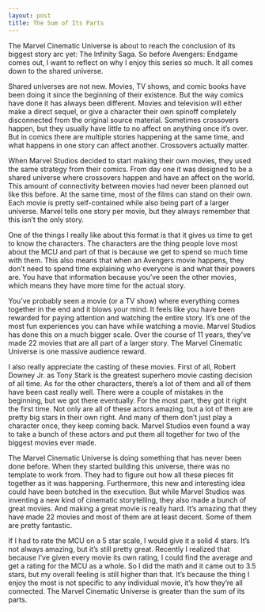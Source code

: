 ```yaml
---
layout: post
title: The Sum of Its Parts
---
```


The Marvel Cinematic Universe is about to reach the conclusion of its biggest story arc yet: The Infinity Saga. So before Avengers: Endgame comes out, I want to reflect on why I enjoy this series so much. It all comes down to the shared universe.

Shared universes are not new. Movies, TV shows, and comic books have been doing it since the beginning of their existence. But the way comics have done it has always been different. Movies and television will either make a direct sequel, or give a character their own spinoff completely disconnected from the original source material. Sometimes crossovers happen, but they usually have little to no affect on anything once it’s over. But in comics there are multiple stories happening at the same time, and what happens in one story can affect another. Crossovers actually matter.

When Marvel Studios decided to start making their own movies, they used the same strategy from their comics. From day one it was designed to be a shared universe where crossovers happen and have an affect on the world. This amount of connectivity between movies had never been planned out like this before. At the same time, most of the films can stand on their own. Each movie is pretty self-contained while also being part of a larger universe. Marvel tells one story per movie, but they always remember that this isn’t the only story.

One of the things I really like about this format is that it gives us time to get to know the characters. The characters are the thing people love most about the MCU and part of that is because we get to spend so much time with them. This also means that when an Avengers movie happens, they don’t need to spend time explaining who everyone is and what their powers are. You have that information because you’ve seen the other movies, which means they have more time for the actual story.

You’ve probably seen a movie (or a TV show) where everything comes together in the end and it blows your mind. It feels like you have been rewarded for paying attention and watching the entire story. It’s one of the most fun experiences you can have while watching a movie. Marvel Studios has done this on a much bigger scale. Over the course of 11 years, they’ve made 22 movies that are all part of a larger story. The Marvel Cinematic Universe is one massive audience reward.

I also really appreciate the casting of these movies. First of all, Robert Downey Jr. as Tony Stark is the greatest superhero movie casting decision of all time. As for the other characters, there’s a lot of them and all of them have been cast really well. There were a couple of mistakes in the beginning, but we got there eventually. For the most part, they got it right the first time. Not only are all of these actors amazing, but a lot of them are pretty big stars in their own right. And many of them don’t just play a character once, they keep coming back. Marvel Studios even found a way to take a bunch of these actors and put them all together for two of the biggest movies ever made.

The Marvel Cinematic Universe is doing something that has never been done before. When they started building this universe, there was no template to work from. They had to figure out how all these pieces fit together as it was happening. Furthermore, this new and interesting idea could have been botched in the execution. But while Marvel Studios was inventing a new kind of cinematic storytelling, they also made a bunch of great movies. And making a great movie is really hard. It’s amazing that they have made 22 movies and most of them are at least decent. Some of them are pretty fantastic.

If I had to rate the MCU on a 5 star scale, I would give it a solid 4 stars. It’s not always amazing, but it’s still pretty great. Recently I realized that because I’ve given every movie its own rating, I could find the average and get a rating for the MCU as a whole. So I did the math and it came out to 3.5 stars, but my overall feeling is still higher than that. It’s because the thing I enjoy the most is not specific to any individual movie, it’s how they’re all connected. The Marvel Cinematic Universe is greater than the sum of its parts.
